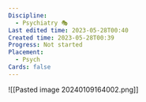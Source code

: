 ```yaml
---
Discipline:
  - Psychiatry 🎭
Last edited time: 2023-05-28T00:40
Created time: 2023-05-28T00:39
Progress: Not started
Placement:
  - Psych
Cards: false
---
```

![[Pasted image 20240109164002.png]]